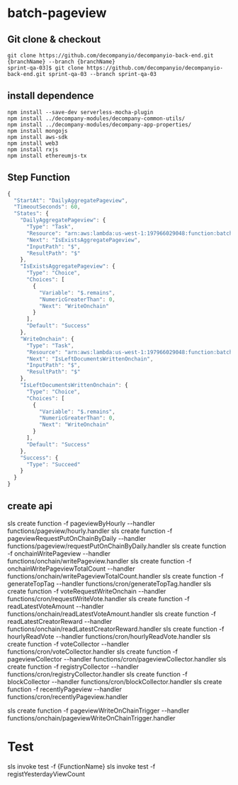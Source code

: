 # batch-pageview

## Git clone & checkout

```shell
git clone https://github.com/decompanyio/decompanyio-back-end.git {branchName} --branch {branchName}
sprint-qa-03]$ git clone https://github.com/decompanyio/decompanyio-back-end.git sprint-qa-03 --branch sprint-qa-03
```

## install dependence

```shell
npm install --save-dev serverless-mocha-plugin
npm install ../decompany-modules/decompany-common-utils/
npm install ../decompany-modules/decompany-app-properties/
npm install mongojs
npm install aws-sdk
npm install web3
npm install rxjs
npm install ethereumjs-tx
```


## Step Function

```javascript
{
  "StartAt": "DailyAggregatePageview",
  "TimeoutSeconds": 60,
  "States": {
    "DailyAggregatePageview": {
      "Type": "Task",
      "Resource": "arn:aws:lambda:us-west-1:197966029048:function:batch-pageview-dev-dailyPageview:$LATEST",
      "Next": "IsExistsAggregatePageview",
      "InputPath": "$",
      "ResultPath": "$"
    },
    "IsExistsAggregatePageview": {
      "Type": "Choice",
      "Choices": [
        {
          "Variable": "$.remains",
          "NumericGreaterThan": 0,
          "Next": "WriteOnchain"
        }
      ],
      "Default": "Success"
    },
    "WriteOnchain": {
      "Type": "Task",
      "Resource": "arn:aws:lambda:us-west-1:197966029048:function:batch-pageview-dev-pageviewWriteOnchain:$LATEST",
      "Next": "IsLeftDocumentsWrittenOnchain",
      "InputPath": "$",
      "ResultPath": "$"
    },
    "IsLeftDocumentsWrittenOnchain": {
      "Type": "Choice",
      "Choices": [
        {
          "Variable": "$.remains",
          "NumericGreaterThan": 0,
          "Next": "WriteOnchain"
        }
      ],
      "Default": "Success"
    },
    "Success": {
      "Type": "Succeed"
    }
  }
}
```

## create api

sls create function -f pageviewByHourly --handler functions/pageview/hourly.handler
sls create function -f pageviewRequestPutOnChainByDaily --handler functions/pageview/requestPutOnChainByDaily.handler
sls create function -f onchainWritePageview --handler functions/onchain/writePageview.handler
sls create function -f onchainWritePageviewTotalCount --handler functions/onchain/writePageviewTotalCount.handler
sls create function -f generateTopTag --handler functions/cron/generateTopTag.handler
sls create function -f voteRequestWriteOnchain --handler functions/cron/requestWriteVote.handler
sls create function -f readLatestVoteAmount --handler functions/onchain/readLatestVoteAmount.handler
sls create function -f readLatestCreatorReward --handler functions/onchain/readLatestCreatorReward.handler
sls create function -f hourlyReadVote --handler functions/cron/hourlyReadVote.handler
sls create function -f voteCollector --handler functions/cron/voteCollector.handler
sls create function -f pageviewCollector --handler functions/cron/pageviewCollector.handler
sls create function -f registryCollector --handler functions/cron/registryCollector.handler
sls create function -f blockCollector --handler functions/cron/blockCollector.handler
sls create function -f recentlyPageview --handler functions/cron/recentlyPageview.handler


sls create function -f pageviewWriteOnChainTrigger --handler functions/onchain/pageviewWriteOnChainTrigger.handler

# Test

sls invoke test -f {FunctionName}
sls invoke test -f registYesterdayViewCount